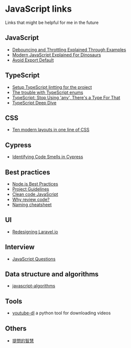 # JavaScript links

Links that might be helpful for me in the future

## JavaScript
- [Debouncing and Throttling Explained Through Examples](https://css-tricks.com/debouncing-throttling-explained-examples/)
- [Modern JavaScript Explained For Dinosaurs](https://medium.com/the-node-js-collection/modern-javascript-explained-for-dinosaurs-f695e9747b70)
- [Avoid Export Default](https://basarat.gitbook.io/typescript/main-1/defaultisbad)

## TypeScript

- [Setup TypeScript lintting for the project](https://github.com/typescript-eslint/typescript-eslint/blob/master/docs/getting-started/linting/README.md)
- [The trouble with TypeScript enums](https://thoughtbot.com/blog/the-trouble-with-typescript-enums)
- [TypeScript: Stop Using 'any', There's a Type For That](https://thoughtbot.com/blog/typescript-stop-using-any-there-s-a-type-for-that)
- [TypeScript Deep Dive](https://basarat.gitbook.io/typescript/)

## CSS

- [Ten modern layouts in one line of CSS](https://web.dev/one-line-layouts/)

## Cypress

- [Identifying Code Smells in Cypress](https://codingitwrong.com/2020/10/09/identifying-code-smells-in-cypress.html)

## Best practices

- [Node.js Best Practices](https://github.com/goldbergyoni/nodebestpractices)
- [Project Guidelines](https://github.com/elsewhencode/project-guidelines)
- [Clean code JavaScript](https://github.com/ryanmcdermott/clean-code-javascript#table-of-contents)
- [Why review code?](https://sophiebits.com/2018/12/25/why-review-code.html)
- [Naming cheatsheet](https://github.com/kettanaito/naming-cheatsheet)

## UI
- [Redesigning Laravel.io](https://medium.com/refactoring-ui/redesigning-laravel-io-c47ac495dff0)

## Interview

- [JavaScript Questions](https://github.com/lydiahallie/javascript-questions)

## Data structure and algorithms

- [javascript-algorithms](https://github.com/trekhleb/javascript-algorithms)

## Tools

- [youtube-dl](https://github.com/ytdl-org/youtube-dl) a python tool for downloading videos

## Others

- [提問的智慧](https://github.com/ryanhanwu/How-To-Ask-Questions-The-Smart-Way)
